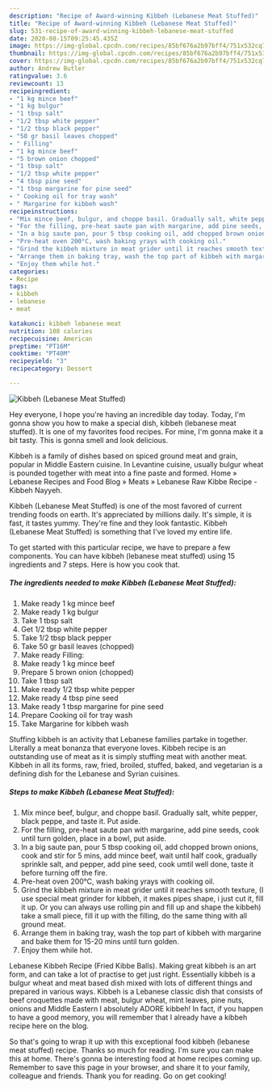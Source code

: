 ```yaml
---
description: "Recipe of Award-winning Kibbeh (Lebanese Meat Stuffed)"
title: "Recipe of Award-winning Kibbeh (Lebanese Meat Stuffed)"
slug: 531-recipe-of-award-winning-kibbeh-lebanese-meat-stuffed
date: 2020-08-15T09:25:45.435Z
image: https://img-global.cpcdn.com/recipes/85bf676a2b97bff4/751x532cq70/kibbeh-lebanese-meat-stuffed-recipe-main-photo.jpg
thumbnail: https://img-global.cpcdn.com/recipes/85bf676a2b97bff4/751x532cq70/kibbeh-lebanese-meat-stuffed-recipe-main-photo.jpg
cover: https://img-global.cpcdn.com/recipes/85bf676a2b97bff4/751x532cq70/kibbeh-lebanese-meat-stuffed-recipe-main-photo.jpg
author: Andrew Butler
ratingvalue: 3.6
reviewcount: 13
recipeingredient:
- "1 kg mince beef"
- "1 kg bulgur"
- "1 tbsp salt"
- "1/2 tbsp white pepper"
- "1/2 tbsp black pepper"
- "50 gr basil leaves chopped"
- " Filling"
- "1 kg mince beef"
- "5 brown onion chopped"
- "1 tbsp salt"
- "1/2 tbsp white pepper"
- "4 tbsp pine seed"
- "1 tbsp margarine for pine seed"
- " Cooking oil for tray wash"
- " Margarine for kibbeh wash"
recipeinstructions:
- "Mix mince beef, bulgur, and choppe basil. Gradually salt, white pepper, black peppe, and taste it. Put aside."
- "For the filling, pre-heat saute pan with margarine, add pine seeds, cook until turn golden, place in a bowl, put aside."
- "In a big saute pan, pour 5 tbsp cooking oil, add chopped brown onions, cook and stir for 5 mins, add mince beef, wait until half cook, gradually sprinkle salt, and pepper, add pine seed, cook umtil well done, taste it before turning off the fire."
- "Pre-heat oven 200°C, wash baking yrays with cooking oil."
- "Grind the kibbeh mixture in meat grider until it reaches smooth texture, (I use special meat grinder for kibbeh, it makes pipes shape, i just cut it, fill it up. Or you can always use rolling pin and fill up and shape the kibbeh) take a small piece, fill it up with the filling, do the same thing with all ground meat."
- "Arrange them in baking tray, wash the top part of kibbeh with margarine and bake them for 15-20 mins until turn golden."
- "Enjoy them while hot."
categories:
- Recipe
tags:
- kibbeh
- lebanese
- meat

katakunci: kibbeh lebanese meat 
nutrition: 108 calories
recipecuisine: American
preptime: "PT16M"
cooktime: "PT40M"
recipeyield: "3"
recipecategory: Dessert

---
```



![Kibbeh (Lebanese Meat Stuffed)](https://img-global.cpcdn.com/recipes/85bf676a2b97bff4/751x532cq70/kibbeh-lebanese-meat-stuffed-recipe-main-photo.jpg)

Hey everyone, I hope you're having an incredible day today. Today, I'm gonna show you how to make a special dish, kibbeh (lebanese meat stuffed). It is one of my favorites food recipes. For mine, I'm gonna make it a bit tasty. This is gonna smell and look delicious.

Kibbeh is a family of dishes based on spiced ground meat and grain, popular in Middle Eastern cuisine. In Levantine cuisine, usually bulgur wheat is pounded together with meat into a fine paste and formed. Home » Lebanese Recipes and Food Blog » Meats » Lebanese Raw Kibbe Recipe - Kibbeh Nayyeh.

Kibbeh (Lebanese Meat Stuffed) is one of the most favored of current trending foods on earth. It's appreciated by millions daily. It's simple, it is fast, it tastes yummy. They're fine and they look fantastic. Kibbeh (Lebanese Meat Stuffed) is something that I've loved my entire life.


To get started with this particular recipe, we have to prepare a few components. You can have kibbeh (lebanese meat stuffed) using 15 ingredients and 7 steps. Here is how you cook that.

<!--inarticleads1-->

##### The ingredients needed to make Kibbeh (Lebanese Meat Stuffed):

1. Make ready 1 kg mince beef
1. Make ready 1 kg bulgur
1. Take 1 tbsp salt
1. Get 1/2 tbsp white pepper
1. Take 1/2 tbsp black pepper
1. Take 50 gr basil leaves (chopped)
1. Make ready  Filling:
1. Make ready 1 kg mince beef
1. Prepare 5 brown onion (chopped)
1. Take 1 tbsp salt
1. Make ready 1/2 tbsp white pepper
1. Make ready 4 tbsp pine seed
1. Make ready 1 tbsp margarine for pine seed
1. Prepare  Cooking oil for tray wash
1. Take  Margarine for kibbeh wash


Stuffing kibbeh is an activity that Lebanese families partake in together. Literally a meat bonanza that everyone loves. Kibbeh recipe is an outstanding use of meat as it is simply stuffing meat with another meat. Kibbeh in all its forms, raw, fried, broiled, stuffed, baked, and vegetarian is a defining dish for the Lebanese and Syrian cuisines. 

<!--inarticleads2-->

##### Steps to make Kibbeh (Lebanese Meat Stuffed):

1. Mix mince beef, bulgur, and choppe basil. Gradually salt, white pepper, black peppe, and taste it. Put aside.
1. For the filling, pre-heat saute pan with margarine, add pine seeds, cook until turn golden, place in a bowl, put aside.
1. In a big saute pan, pour 5 tbsp cooking oil, add chopped brown onions, cook and stir for 5 mins, add mince beef, wait until half cook, gradually sprinkle salt, and pepper, add pine seed, cook umtil well done, taste it before turning off the fire.
1. Pre-heat oven 200°C, wash baking yrays with cooking oil.
1. Grind the kibbeh mixture in meat grider until it reaches smooth texture, (I use special meat grinder for kibbeh, it makes pipes shape, i just cut it, fill it up. Or you can always use rolling pin and fill up and shape the kibbeh) take a small piece, fill it up with the filling, do the same thing with all ground meat.
1. Arrange them in baking tray, wash the top part of kibbeh with margarine and bake them for 15-20 mins until turn golden.
1. Enjoy them while hot.


Lebanese Kibbeh Recipe (Fried Kibbe Balls). Making great kibbeh is an art form, and can take a lot of practise to get just right. Essentially kibbeh is a bulgur wheat and meat based dish mixed with lots of different things and prepared in various ways. Kibbeh is a Lebanese classic dish that consists of beef croquettes made with meat, bulgur wheat, mint leaves, pine nuts, onions and Middle Eastern I absolutely ADORE kibbeh! In fact, if you happen to have a good memory, you will remember that I already have a kibbeh recipe here on the blog. 

So that's going to wrap it up with this exceptional food kibbeh (lebanese meat stuffed) recipe. Thanks so much for reading. I'm sure you can make this at home. There's gonna be interesting food at home recipes coming up. Remember to save this page in your browser, and share it to your family, colleague and friends. Thank you for reading. Go on get cooking!
